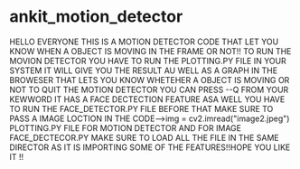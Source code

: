 # ankit_motion_detector
HELLO EVERYONE THIS IS A MOTION DETECTOR CODE THAT LET YOU KNOW WHEN A OBJECT IS MOVING IN THE FRAME OR NOT!!
TO RUN THE MOVION DETECTOR YOU HAVE TO RUN THE PLOTTING.PY FILE IN YOUR SYSTEM IT WILL GIVE YOU THE RESULT AU WELL AS A GRAPH IN THE BROWESER THAT LETS YOU KNOW WHETEHER A OBJECT IS MOVING OR NOT 
TO QUIT THE MOTION DETECTOR YOU CAN PRESS --Q FROM YOUR KEWWORD 
IT HAS A FACE DECTECTION FEATURE ASA WELL YOU HAVE TO RUN THE FACE_DETECTOR.PY FILE BEFORE THAT MAKE SURE TO PASS A IMAGE LOCTION IN THE CODE-->img = cv2.imread("image2.jpeg")
PLOTTING.PY FILE FOR MOTION DETECTOR AND FOR IMAGE FACE_DECTECOR.PY
MAKE SURE TO LOAD ALL THE FILE IN THE SAME DIRECTOR AS IT IS IMPORTING SOME OF THE FEATURES!!HOPE YOU LIKE IT !!
